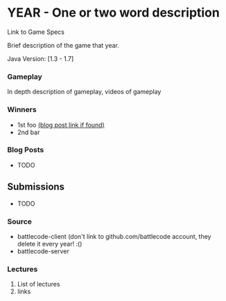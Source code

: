# YEAR - One or two word description

Link to Game Specs

Brief description of the game that year.

Java Version: [1.3 - 1.7]

### Gameplay
In depth description of gameplay, videos of gameplay

### Winners
* 1st foo [(blog post link if found)](www.notarealsite.com)
* 2nd bar


### Blog Posts
* TODO

## Submissions
* TODO


### Source
* battlecode-client (don't link to github.com/battlecode account, they delete it every year! :()
* battlecode-server


### Lectures
1. List of lectures
2. links

